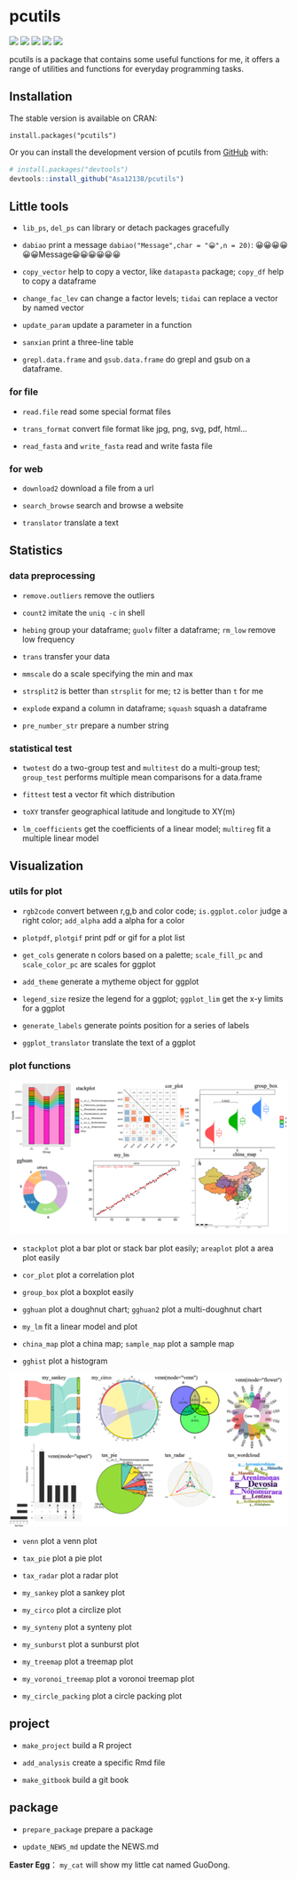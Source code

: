 
<!-- README.md is generated from README.Rmd. Please edit that file -->

# pcutils

<!-- badges: start -->

[![](https://img.shields.io/badge/blog-@asa-blue.svg)](https://asa-blog.netlify.app/)
[![](http://cranlogs.r-pkg.org/badges/grand-total/pcutils)](https://cran.r-project.org/package=pcutils)
[![](http://cranlogs.r-pkg.org/badges/last-month/pcutils)](https://cran.r-project.org/package=pcutils)
[![](https://www.r-pkg.org/badges/version/pcutils?color=green)](https://cran.r-project.org/package=pcutils)
[![](https://img.shields.io/badge/devel%20version-0.2.5-green.svg)](https://github.com/Asa12138/pcutils)
<!-- badges: end -->

pcutils is a package that contains some useful functions for me, it
offers a range of utilities and functions for everyday programming
tasks.

## Installation

The stable version is available on CRAN:

    install.packages("pcutils")

Or you can install the development version of pcutils from
[GitHub](https://github.com/) with:

``` r
# install.packages("devtools")
devtools::install_github("Asa12138/pcutils")
```

## Little tools

- `lib_ps`, `del_ps` can library or detach packages gracefully

- `dabiao` print a message `dabiao("Message",char = "😀",n = 20)`:
  😀😀😀😀😀😀Message😀😀😀😀😀😀

- `copy_vector` help to copy a vector, like `datapasta` package;
  `copy_df` help to copy a dataframe

- `change_fac_lev` can change a factor levels; `tidai` can replace a
  vector by named vector

- `update_param` update a parameter in a function

- `sanxian` print a three-line table

- `grepl.data.frame` and `gsub.data.frame` do grepl and gsub on a
  dataframe.

### for file

- `read.file` read some special format files

- `trans_format` convert file format like jpg, png, svg, pdf, html…

- `read_fasta` and `write_fasta` read and write fasta file

### for web

- `download2` download a file from a url

- `search_browse` search and browse a website

- `translator` translate a text

## Statistics

### data preprocessing

- `remove.outliers` remove the outliers

- `count2` imitate the `uniq -c` in shell

- `hebing` group your dataframe; `guolv` filter a dataframe; `rm_low`
  remove low frequency

- `trans` transfer your data

- `mmscale` do a scale specifying the min and max

- `strsplit2` is better than `strsplit` for me; `t2` is better than `t`
  for me

- `explode` expand a column in dataframe; `squash` squash a dataframe

- `pre_number_str` prepare a number string

### statistical test

- `twotest` do a two-group test and `multitest` do a multi-group test;
  `group_test` performs multiple mean comparisons for a data.frame

- `fittest` test a vector fit which distribution

- `toXY` transfer geographical latitude and longitude to XY(m)

- `lm_coefficients` get the coefficients of a linear model; `multireg`
  fit a multiple linear model

## Visualization

### utils for plot

- `rgb2code` convert between r,g,b and color code; `is.ggplot.color`
  judge a right color; `add_alpha` add a alpha for a color

- `plotpdf`, `plotgif` print pdf or gif for a plot list

- `get_cols` generate n colors based on a palette; `scale_fill_pc` and
  `scale_color_pc` are scales for ggplot

- `add_theme` generate a mytheme object for ggplot

- `legend_size` resize the legend for a ggplot; `ggplot_lim` get the x-y
  limits for a ggplot

- `generate_labels` generate points position for a series of labels

- `ggplot_translator` translate the text of a ggplot

### plot functions

![](man/figures/pcutils1.png)

- `stackplot` plot a bar plot or stack bar plot easily; `areaplot` plot
  a area plot easily

- `cor_plot` plot a correlation plot

- `group_box` plot a boxplot easily

- `gghuan` plot a doughnut chart; `gghuan2` plot a multi-doughnut chart

- `my_lm` fit a linear model and plot

- `china_map` plot a china map; `sample_map` plot a sample map

- `gghist` plot a histogram

![](man/figures/pcutils2.png)

- `venn` plot a venn plot

- `tax_pie` plot a pie plot

- `tax_radar` plot a radar plot

- `my_sankey` plot a sankey plot

- `my_circo` plot a circlize plot

- `my_synteny` plot a synteny plot

- `my_sunburst` plot a sunburst plot

- `my_treemap` plot a treemap plot

- `my_voronoi_treemap` plot a voronoi treemap plot

- `my_circle_packing` plot a circle packing plot

## project

- `make_project` build a R project

- `add_analysis` create a specific Rmd file

- `make_gitbook` build a git book

## package

- `prepare_package` prepare a package

- `update_NEWS_md` update the NEWS.md

**Easter Egg**： `my_cat` will show my little cat named GuoDong.
